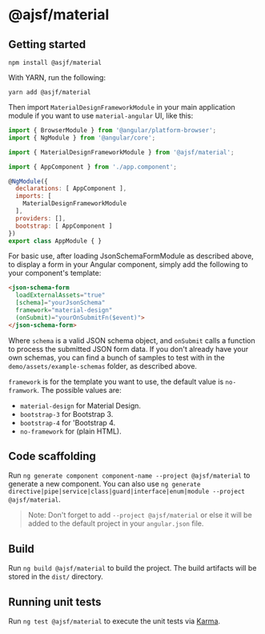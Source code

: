 # @ajsf/material

## Getting started

```shell
npm install @asjf/material
```

With YARN, run the following:

```shell
yarn add @asjf/material
```

Then import `MaterialDesignFrameworkModule` in your main application module if you want to use `material-angular` UI, like this:

```javascript
import { BrowserModule } from '@angular/platform-browser';
import { NgModule } from '@angular/core';

import { MaterialDesignFrameworkModule } from '@ajsf/material';

import { AppComponent } from './app.component';

@NgModule({
  declarations: [ AppComponent ],
  imports: [
    MaterialDesignFrameworkModule
  ],
  providers: [],
  bootstrap: [ AppComponent ]
})
export class AppModule { }
```

For basic use, after loading JsonSchemaFormModule as described above, to display a form in your Angular component, simply add the following to your component's template:

```html
<json-schema-form
  loadExternalAssets="true"
  [schema]="yourJsonSchema"
  framework="material-design"
  (onSubmit)="yourOnSubmitFn($event)">
</json-schema-form>
```

Where `schema` is a valid JSON schema object, and `onSubmit` calls a function to process the submitted JSON form data. If you don't already have your own schemas, you can find a bunch of samples to test with in the `demo/assets/example-schemas` folder, as described above.

`framework` is for the template you want to use, the default value is `no-framwork`. The possible values are:

* `material-design` for  Material Design.
* `bootstrap-3` for Bootstrap 3.
* `bootstrap-4` for 'Bootstrap 4.
* `no-framework` for (plain HTML).

## Code scaffolding

Run `ng generate component component-name --project @ajsf/material` to generate a new component. You can also use `ng generate directive|pipe|service|class|guard|interface|enum|module --project @ajsf/material`.
> Note: Don't forget to add `--project @ajsf/material` or else it will be added to the default project in your `angular.json` file.

## Build

Run `ng build @ajsf/material` to build the project. The build artifacts will be stored in the `dist/` directory.

## Running unit tests

Run `ng test @ajsf/material` to execute the unit tests via [Karma](https://karma-runner.github.io).
